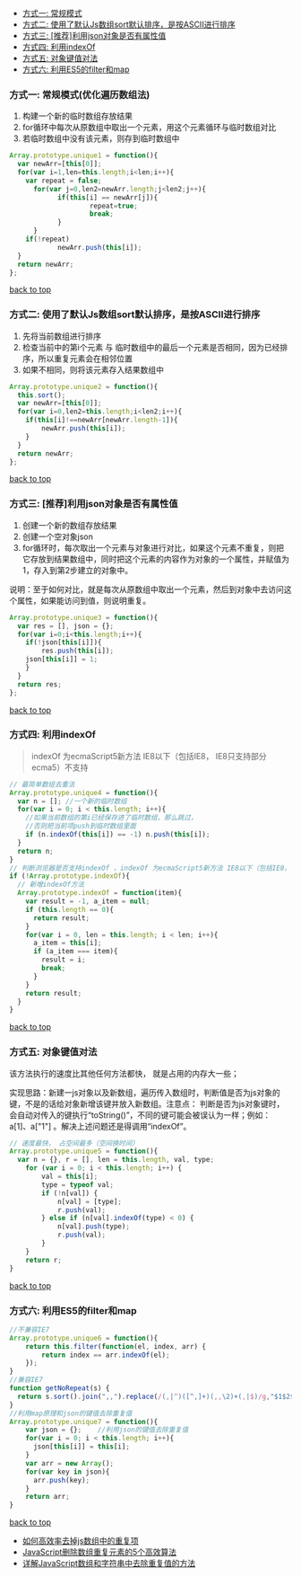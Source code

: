 - [方式一: 常规模式](#方式一)
- [方式二: 使用了默认Js数组sort默认排序，是按ASCII进行排序](#方式二)
- [方式三: [推荐]利用json对象是否有属性值](#方式三)
- [方式四: 利用indexOf](#方式四)
- [方式五: 对象键值对法](#方式五)
- [方式六: 利用ES5的filter和map](#方式六)

<h3 id="方式一">方式一: 常规模式(优化遍历数组法)</h3>

1. 构建一个新的临时数组存放结果
2. for循环中每次从原数组中取出一个元素，用这个元素循环与临时数组对比
3. 若临时数组中没有该元素，则存到临时数组中

```javascript
Array.prototype.unique1 = function(){
  var newArr=[this[0]];
  for(var i=1,len=this.length;i<len;i++){
    var repeat = false;
	  for(var j=0,len2=newArr.length;j<len2;j++){
			if(this[i] == newArr[j]){
					repeat=true;
					break;
			}
	  }
	if(!repeat)
			newArr.push(this[i]);
  }
  return newArr;
};
```

[back to top](#top)

<h3 id="方式二">方式二: 使用了默认Js数组sort默认排序，是按ASCII进行排序</h3>

1. 先将当前数组进行排序
2. 检查当前中的第i个元素 与 临时数组中的最后一个元素是否相同，因为已经排序，所以重复元素会在相邻位置
3. 如果不相同，则将该元素存入结果数组中

```javascript
Array.prototype.unique2 = function(){
  this.sort();
  var newArr=[this[0]];
  for(var i=0,len2=this.length;i<len2;i++){
    if(this[i]!==newArr[newArr.length-1]){
    	newArr.push(this[i]);
    }
  }
  return newArr;
};
```

[back to top](#top)

<h3 id="方式三">方式三: [推荐]利用json对象是否有属性值</h3>

1. 创建一个新的数组存放结果
2. 创建一个空对象json
3. for循环时，每次取出一个元素与对象进行对比，如果这个元素不重复，则把它存放到结果数组中，同时把这个元素的内容作为对象的一个属性，并赋值为1，存入到第2步建立的对象中。

说明：至于如何对比，就是每次从原数组中取出一个元素，然后到对象中去访问这个属性，如果能访问到值，则说明重复。

```javascript
Array.prototype.unique3 = function(){
  var res = [], json = {};
  for(var i=0;i<this.length;i++){
    if(!json[this[i]]){
    	res.push(this[i]);
	json[this[i]] = 1;
    }
  }
  return res;
};
```

[back to top](#top)

<h3 id="方式四">方式四: 利用indexOf</h3>

> indexOf 为ecmaScript5新方法 IE8以下（包括IE8， IE8只支持部分ecma5）不支持

```javascript
// 最简单数组去重法
Array.prototype.unique4 = function(){
  var n = []; //一个新的临时数组
  for(var i = 0; i < this.length; i++){
    //如果当前数组的第i已经保存进了临时数组，那么跳过，
    //否则把当前项push到临时数组里面
    if (n.indexOf(this[i]) == -1) n.push(this[i]);
  }
  return n;
}
// 判断浏览器是否支持indexOf ，indexOf 为ecmaScript5新方法 IE8以下（包括IE8， IE8只支持部分ecma5）不支持
if (!Array.prototype.indexOf){
  // 新增indexOf方法
  Array.prototype.indexOf = function(item){
    var result = -1, a_item = null;
    if (this.length == 0){
      return result;
    }
    for(var i = 0, len = this.length; i < len; i++){
      a_item = this[i];
      if (a_item === item){
        result = i;
        break;
      }  
    }
    return result;
  }
}
```

[back to top](#top)

<h3 id="方式五">方式五: 对象键值对法</h3>

该方法执行的速度比其他任何方法都快， 就是占用的内存大一些；

实现思路：新建一js对象以及新数组，遍历传入数组时，判断值是否为js对象的键，不是的话给对象新增该键并放入新数组。注意点： 判断是否为js对象键时，会自动对传入的键执行“toString()”，不同的键可能会被误认为一样；例如： a[1]、a["1"] 。解决上述问题还是得调用“indexOf”。

```javascript
// 速度最快， 占空间最多（空间换时间）
Array.prototype.unique5 = function(){
  var n = {}, r = [], len = this.length, val, type;
    for (var i = 0; i < this.length; i++) {
        val = this[i];
        type = typeof val;
        if (!n[val]) {
            n[val] = [type];
            r.push(val);
        } else if (n[val].indexOf(type) < 0) {
            n[val].push(type);
            r.push(val);
        }
    }
    return r;
}
```

[back to top](#top)

<h3 id="方式六">方式六: 利用ES5的filter和map</h3>

```javascript
//不兼容IE7
Array.prototype.unique6 = function(){
	return this.filter(function(el, index, arr) { 
		return index == arr.indexOf(el); 
	}); 	
}
//兼容IE7
function getNoRepeat(s) { 
  return s.sort().join(",,").replace(/(,|^)([^,]+)(,,\2)+(,|$)/g,"$1$2$4").replace(/,,+/g,",").replace(/,$/,"").split(","); 
} 
//利用map原理和json的键值去除重复值
Array.prototype.unique7 = function(){
	var json = {};    //利用json的键值去除重复值
	for(var i = 0; i < this.length; i++){ 
	  json[this[i]] = this[i];
	} 
	var arr = new Array(); 
	for(var key in json){ 
	  arr.push(key); 
	} 
	return arr;
}
```

[back to top](#top)

- [如何高效率去掉js数组中的重复项](http://www.jb51.net/article/82293.htm)
- [JavaScript删除数组重复元素的5个高效算法](http://www.cnblogs.com/Allen-node/p/5511507.html)
- [详解JavaScript数组和字符串中去除重复值的方法](http://www.jb51.net/article/80600.htm)

